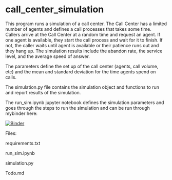 # call_center_simulation

This program runs a simulation of a call center.
The Call Center has a limited number of agents and defines a call processes that takes some time. 
Callers arrive at the Call Center at a random time and request an agent.
If one agent is available, they start the call process and wait for it to finish. 
If not, the caller waits until agent is available or their patience runs out and they hang up.
The simulation results include the abandon rate, the service level, and the average speed of answer.

The parameters define the set up of the call center (agents, call volume, etc) and the mean and standard deviation for the time agents spend on calls.

The simulation.py file contains the simulation object and functions to run and report results of the simulation.

The run_sim.ipynb jupyter notebook defines the simulation parameters and goes through the steps to run the simulation and can be run through mybinder here:

[![Binder](https://mybinder.org/badge_logo.svg)](https://mybinder.org/v2/gh/kldarter/call_center_simulation/HEAD)

Files:

requirements.txt

run_sim.ipynb

simulation.py

Todo.md
